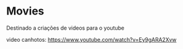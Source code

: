 # Movies
Destinado a criações de videos para o youtube

video canhotos: https://www.youtube.com/watch?v=Ey9gARA2Xvw
